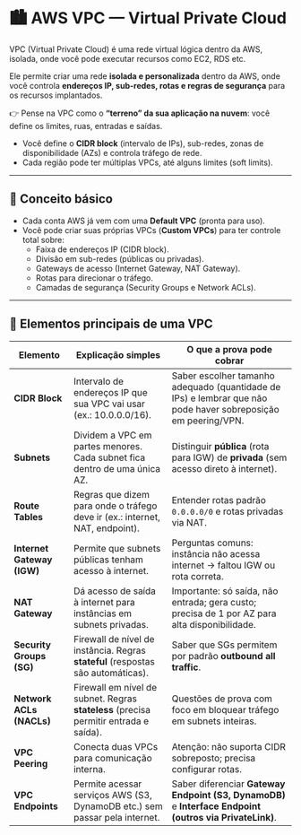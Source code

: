 # 🏙️ AWS VPC — Virtual Private Cloud

VPC (Virtual Private Cloud) é uma rede virtual lógica dentro da AWS, isolada, onde você pode executar recursos como EC2, RDS etc.

Ele permite criar uma rede **isolada e personalizada** dentro da AWS, onde você controla **endereços IP, sub-redes, rotas e regras de segurança** para os recursos implantados.

👉 Pense na VPC como o **“terreno” da sua aplicação na nuvem**: você define os limites, ruas, entradas e saídas.

- Você define o **CIDR block** (intervalo de IPs), sub-redes, zonas de disponibilidade (AZs) e controla tráfego de rede.  
- Cada região pode ter múltiplas VPCs, até alguns limites (soft limits).

---

## 🔑 Conceito básico

- Cada conta AWS já vem com uma **Default VPC** (pronta para uso).  
- Você pode criar suas próprias VPCs (**Custom VPCs**) para ter controle total sobre:  
  - Faixa de endereços IP (CIDR block).  
  - Divisão em sub-redes (públicas ou privadas).  
  - Gateways de acesso (Internet Gateway, NAT Gateway).  
  - Rotas para direcionar o tráfego.  
  - Camadas de segurança (Security Groups e Network ACLs).

---

## 📌 Elementos principais de uma VPC

| Elemento | Explicação simples | O que a prova pode cobrar |
|----------|-------------------|---------------------------|
| **CIDR Block** | Intervalo de endereços IP que sua VPC vai usar (ex.: 10.0.0.0/16). | Saber escolher tamanho adequado (quantidade de IPs) e lembrar que não pode haver sobreposição em peering/VPN. |
| **Subnets** | Dividem a VPC em partes menores. Cada subnet fica dentro de uma única AZ. | Distinguir **pública** (rota para IGW) de **privada** (sem acesso direto à internet). |
| **Route Tables** | Regras que dizem para onde o tráfego deve ir (ex.: internet, NAT, endpoint). | Entender rotas padrão `0.0.0.0/0` e rotas privadas via NAT. |
| **Internet Gateway (IGW)** | Permite que subnets públicas tenham acesso à internet. | Perguntas comuns: instância não acessa internet → faltou IGW ou rota correta. |
| **NAT Gateway** | Dá acesso de saída à internet para instâncias em subnets privadas. | Importante: só saída, não entrada; gera custo; precisa de 1 por AZ para alta disponibilidade. |
| **Security Groups (SG)** | Firewall de nível de instância. Regras **stateful** (respostas são automáticas). | Saber que SGs permitem por padrão **outbound all traffic**. |
| **Network ACLs (NACLs)** | Firewall em nível de subnet. Regras **stateless** (precisa permitir entrada e saída). | Questões de prova com foco em bloquear tráfego em subnets inteiras. |
| **VPC Peering** | Conecta duas VPCs para comunicação interna. | Atenção: não suporta CIDR sobreposto; precisa configurar rotas. |
| **VPC Endpoints** | Permite acessar serviços AWS (S3, DynamoDB etc.) sem passar pela internet. | Saber diferenciar **Gateway Endpoint (S3, DynamoDB)** e **Interface Endpoint (outros via PrivateLink)**. |